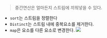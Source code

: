 > 중간연산은 얼마든지 스트림에 끼워넣을 수 있다.

- `sort`는 스트림을 정렬한다
- `Distinct`는 스트림 내에 중복요소를 제거한다.
- `map`은 요소를 다른 요소로 변경한다.
![](https://i.imgur.com/Rt3ZC3q.png)

